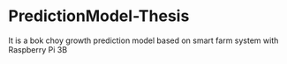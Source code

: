 # PredictionModel-Thesis
It is a bok choy growth prediction model based on smart farm system with Raspberry Pi 3B 
